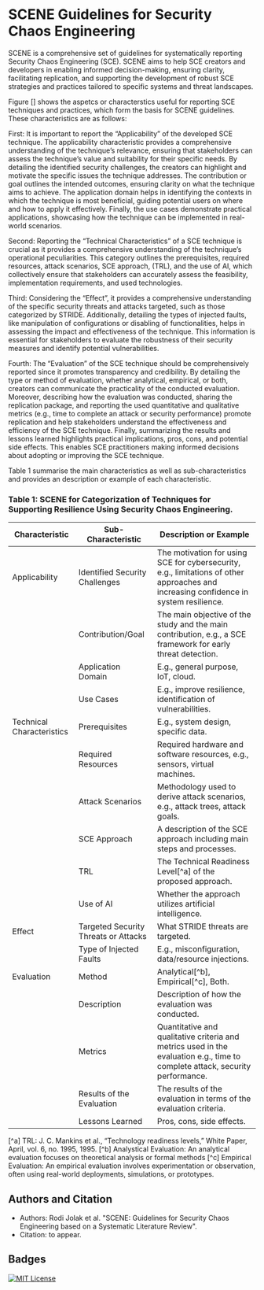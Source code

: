 # SCENE Guidelines for Security Chaos Engineering
SCENE is a comprehensive set of guidelines for systematically reporting Security Chaos Engineering (SCE).
SCENE aims to help  SCE creators and developers in enabling informed decision-making, ensuring clarity, facilitating replication, and supporting the development of robust SCE strategies and practices tailored to specific systems and threat landscapes.

Figure [] shows the aspetcs or characterstics useful for reporting SCE techniques and practices, which form the basis for SCENE guidelines. These characteristics are as follows:

First: It is important to report the “Applicability” of the developed SCE technique. The applicability characteristic provides a comprehensive understanding of the technique’s relevance, ensuring that stakeholders can assess the technique’s value and suitability for their specific needs. By detailing the identified security challenges, the creators can highlight and motivate the specific issues the technique addresses. The contribution or goal outlines the intended outcomes, ensuring clarity on what the technique aims to achieve. The application domain helps in identifying the contexts in which the technique is most beneficial, guiding potential users on where and how to apply it effectively. Finally, the use cases demonstrate practical applications, showcasing how the technique can be implemented in real-world scenarios.

Second: Reporting the “Technical Characteristics” of a SCE technique is crucial as it provides a comprehensive understanding of the technique’s operational peculiarities. This category outlines the prerequisites, required resources, attack scenarios, SCE approach, (TRL), and the use of AI, which collectively ensure that stakeholders can accurately assess the feasibility, implementation requirements, and used technologies.

Third: Considering the “Effect”, it provides a comprehensive understanding of the specific security threats and attacks targeted, such as those categorized by STRIDE. Additionally, detailing the types of injected faults, like manipulation of configurations or disabling of functionalities, helps in assessing the impact and effectiveness of the technique. This information is essential for stakeholders to evaluate the robustness of their security measures and identify potential vulnerabilities.

Fourth: The “Evaluation” of the SCE technique should be comprehensively reported since it promotes transparency and credibility. By detailing the type or method of evaluation, whether analytical, empirical, or both, creators can communicate the practicality of the conducted evaluation. Moreover, describing how the evaluation was conducted, sharing the replication package, and reporting the used quantitative and qualitative metrics (e.g., time to complete an attack or security performance) promote replication and help stakeholders understand the effectiveness and efficiency of the SCE technique. Finally, summarizing the results and lessons learned highlights
practical implications, pros, cons, and potential side effects. This enables SCE practitioners making informed decisions about adopting or improving the SCE technique.

Table 1 summarise the main characteristics as well as sub-characteristics and provides an description or example of each characteristic. 


### Table 1: SCENE for Categorization of Techniques for Supporting Resilience Using Security Chaos Engineering.

| **Characteristic**              | **Sub-Characteristic**                   | **Description or Example**                                                                 |
|--------------------------|------------------------------------|---------------------------------------------------------------------------------------------|
| Applicability            | Identified Security Challenges     | The motivation for using SCE for cybersecurity, e.g., limitations of other approaches and increasing confidence in system resilience. |
|                          | Contribution/Goal                  | The main objective of the study and the main contribution, e.g., a SCE framework for early threat detection. |
|                          | Application Domain                 | E.g., general purpose, IoT, cloud.                                                          |
|                          | Use Cases                          | E.g., improve resilience, identification of vulnerabilities.                                |
| Technical Characteristics| Prerequisites                      | E.g., system design, specific data.                                                         |
|                          | Required Resources                 | Required hardware and software resources, e.g., sensors, virtual machines.                 |
|                          | Attack Scenarios                   | Methodology used to derive attack scenarios, e.g., attack trees, attack goals.             |
|                          | SCE Approach                       | A description of the SCE approach including main steps and processes.                      |
|                          | TRL                                | The Technical Readiness Level[^a] of the proposed approach.                                    |
|                          | Use of AI                          | Whether the approach utilizes artificial intelligence.                                     |
| Effect                   | Targeted Security Threats or Attacks | What STRIDE threats are targeted.                                                         |
|                          | Type of Injected Faults            | E.g., misconfiguration, data/resource injections.                                          |
| Evaluation               | Method                             | Analytical[^b], Empirical[^c], Both.                                                               |
|                          | Description                        | Description of how the evaluation was conducted.                                           |
|                          | Metrics                            | Quantitative and qualitative criteria and metrics used in the evaluation e.g., time to complete attack, security performance. |
|                          | Results of the Evaluation          | The results of the evaluation in terms of the evaluation criteria.                         |
|                          | Lessons Learned                    | Pros, cons, side effects.                                                                  |

[^a] TRL: J. C. Mankins et al., “Technology readiness levels,” White Paper, April, vol. 6, no. 1995, 1995.
[^b] Analystical Evaluation: An analytical evaluation focuses on theoretical analysis or formal methods
[^c] Empirical Evaluation: An empirical evaluation involves experimentation or observation, often using real-world deployments, simulations, or prototypes.

## Authors and Citation

- Authors: Rodi Jolak et al. "SCENE: Guidelines for Security Chaos Engineering based on a Systematic Literature Review".
- Citation: to appear.

## Badges

[![MIT License](https://img.shields.io/badge/License-MIT-green.svg)](https://choosealicense.com/licenses/mit/)
